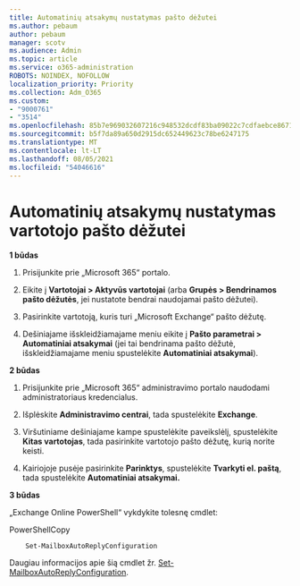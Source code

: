 ```yaml
---
title: Automatinių atsakymų nustatymas pašto dėžutei
ms.author: pebaum
author: pebaum
manager: scotv
ms.audience: Admin
ms.topic: article
ms.service: o365-administration
ROBOTS: NOINDEX, NOFOLLOW
localization_priority: Priority
ms.collection: Adm_O365
ms.custom:
- "9000761"
- "3514"
ms.openlocfilehash: 85b7e969032607216c948532dcdf83ba09022c7cdfaebce8671c6d2e8fef183d
ms.sourcegitcommit: b5f7da89a650d2915dc652449623c78be6247175
ms.translationtype: MT
ms.contentlocale: lt-LT
ms.lasthandoff: 08/05/2021
ms.locfileid: "54046616"
---
```

# <a name="set-auto-replies-for-a-users-mailbox"></a>Automatinių atsakymų nustatymas vartotojo pašto dėžutei

**1 būdas**

1. Prisijunkite prie „Microsoft 365“ portalo.

2. Eikite į **Vartotojai > Aktyvūs vartotojai** (arba **Grupės > Bendrinamos pašto dėžutės**, jei nustatote bendrai naudojamai pašto dėžutei).

3. Pasirinkite vartotoją, kuris turi „Microsoft Exchange“ pašto dėžutę.

4. Dešiniajame išskleidžiamajame meniu eikite į **Pašto parametrai > Automatiniai atsakymai** (jei tai bendrinama pašto dėžutė, išskleidžiamajame meniu spustelėkite **Automatiniai atsakymai**).

**2 būdas**

1. Prisijunkite prie „Microsoft 365“ administravimo portalo naudodami administratoriaus kredencialus.

2. Išplėskite **Administravimo centrai**, tada spustelėkite **Exchange**.

3. Viršutiniame dešiniajame kampe spustelėkite paveikslėlį, spustelėkite **Kitas vartotojas**, tada pasirinkite vartotojo pašto dėžutę, kurią norite keisti.

4. Kairiojoje pusėje pasirinkite **Parinktys**, spustelėkite **Tvarkyti el. paštą**, tada spustelėkite **Automatiniai atsakymai.**

**3 būdas**

„Exchange Online PowerShell“ vykdykite tolesnę cmdlet:

PowerShellCopy

```
    Set-MailboxAutoReplyConfiguration
```

Daugiau informacijos apie šią cmdlet žr. [Set-MailboxAutoReplyConfiguration](https://docs.microsoft.com/powershell/module/exchange/mailboxes/set-mailboxautoreplyconfiguration).
